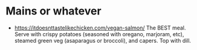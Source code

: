 # Mains or whatever

- https://itdoesnttastelikechicken.com/vegan-salmon/ The BEST meal. Serve with crispy potatoes (seasoned with oregano, marjoram, etc), steamed green veg (asaparagus or broccoli), and capers. Top with dill.
